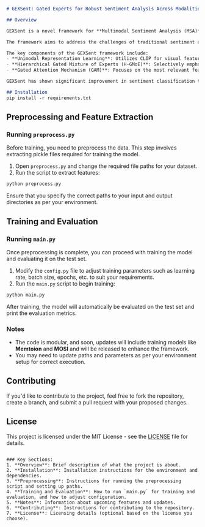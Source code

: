 ```markdown
# GEXSent: Gated Experts for Robust Sentiment Analysis Across Modalities

## Overview

GEXSent is a novel framework for **Multimodal Sentiment Analysis (MSA)** that leverages advanced models like **Modern BERT** for text and **CLIP** for visual feature extraction. It integrates two powerful feature enhancement modules: **Hierarchical Gated Mixture of Experts (H-GMoE)** and **Gated Attention Mechanism (GAM)**, enabling more focused and robust sentiment analysis across various modalities, including text, images, and videos.

The framework aims to address the challenges of traditional sentiment analysis methods by incorporating deep learning techniques to interpret complex emotional cues across multiple data modalities. GEXSent outperforms current state-of-the-art models on benchmark datasets such as **CMU-MOSI**, **CMU-MOSEI**, and **Memotion**, showing superior performance in fine-grained sentiment classification and sentiment intensity prediction.

The key components of the GEXSent framework include:
- **Unimodal Representation Learning**: Utilizes CLIP for visual feature extraction and Modern BERT for text feature extraction.
- **Hierarchical Gated Mixture of Experts (H-GMoE)**: Selectively emphasizes the most informative features from both text and visual modalities.
- **Gated Attention Mechanism (GAM)**: Focuses on the most relevant features for improved cross-modal interactions.

GEXSent has shown significant improvement in sentiment classification tasks by effectively handling complex multimodal inputs, demonstrating its ability to enhance sentiment understanding in real-world applications like social media analysis, entertainment, and customer feedback analysis.

## Installation
pip install -r requirements.txt
```

## Preprocessing and Feature Extraction

### Running `preprocess.py`

Before training, you need to preprocess the data. This step involves extracting pickle files required for training the model.

1. Open `preprocess.py` and change the required file paths for your dataset.
2. Run the script to extract features:

```bash
python preprocess.py
```

Ensure that you specify the correct paths to your input and output directories as per your environment.

## Training and Evaluation

### Running `main.py`

Once preprocessing is complete, you can proceed with training the model and evaluating it on the test set.

1. Modify the `config.py` file to adjust training parameters such as learning rate, batch size, epochs, etc. to suit your requirements.
2. Run the `main.py` script to begin training:

```bash
python main.py
```

After training, the model will automatically be evaluated on the test set and print the evaluation metrics.

### Notes

- The code is modular, and soon, updates will include training models like **Memtoion** and **MOSI** and will be released to enhance the framework.
- You may need to update paths and parameters as per your environment setup for correct execution.

## Contributing

If you'd like to contribute to the project, feel free to fork the repository, create a branch, and submit a pull request with your proposed changes.

## License

This project is licensed under the MIT License - see the [LICENSE](LICENSE) file for details.
```

### Key Sections:
1. **Overview**: Brief description of what the project is about.
2. **Installation**: Installation instructions for the environment and dependencies.
3. **Preprocessing**: Instructions for running the preprocessing script and setting up paths.
4. **Training and Evaluation**: How to run `main.py` for training and evaluation, and how to adjust configuration.
5. **Notes**: Information about upcoming features and updates.
6. **Contributing**: Instructions for contributing to the repository.
7. **License**: Licensing details (optional based on the license you choose).
